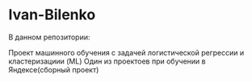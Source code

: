 # Ivan-Bilenko
В данном репозитории:

Проект машинного обучения с задачей логистической регрессии и кластеризациии (ML)
Один из проектоев при обучении в Яндексе(сборный проект)
